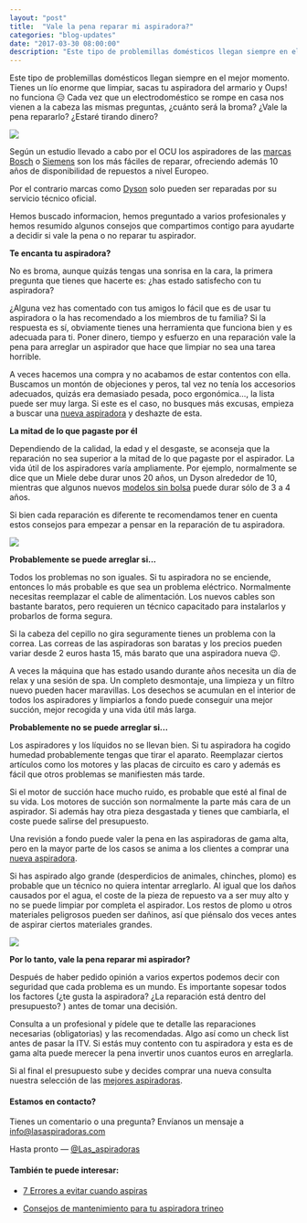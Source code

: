```yaml
---
layout: "post"
title:  "Vale la pena reparar mi aspiradora?"
categories: "blog-updates"
date: "2017-03-30 08:00:00"
description: "Este tipo de problemillas domésticos llegan siempre en el mejor momento. Tienes un lío enorme que limpiar, sacas tu aspiradora del armario y Oups! no funciona"
---
```


Este tipo de problemillas domésticos llegan siempre en el mejor momento. Tienes un lío enorme que limpiar, sacas tu aspiradora del armario y Oups! no funciona 😥 Cada vez que un electrodoméstico se rompe en casa nos vienen a la cabeza las mismas preguntas, ¿cuánto será la broma? ¿Vale la pena repararlo? ¿Estaré tirando dinero?

![](https://s3-us-west-2.amazonaws.com/notion-static/970a0ba2f16f45c8ad0acae134824a15/reparar-mi-aspirador.jpg)

Según un estudio llevado a cabo por el OCU los aspiradores de las [marcas Bosch](https://amzn.to/2pBY2tm) o [Siemens](https://amzn.to/2upZxQn) son los más fáciles de reparar, ofreciendo además 10 años de disponibilidad de repuestos a nivel Europeo.

Por el contrario marcas como [Dyson](https://amzn.to/2pAfu1p) solo pueden ser reparadas por su servicio técnico oficial.

Hemos buscado informacion, hemos preguntado a varios profesionales y hemos resumido algunos consejos que compartimos contigo para ayudarte a decidir si vale la pena o no reparar tu aspirador.

 **Te encanta tu aspiradora?**

No es broma, aunque quizás tengas una sonrisa en la cara, la primera pregunta que tienes que hacerte es: ¿has estado satisfecho con tu aspiradora?

¿Alguna vez has comentado con tus amigos lo fácil que es de usar tu aspiradora o la has recomendado a los miembros de tu familia? Si la respuesta es sí, obviamente tienes una herramienta que funciona bien y es adecuada para ti. Poner dinero, tiempo y esfuerzo en una reparación vale la pena para arreglar un aspirador que hace que limpiar no sea una tarea horrible.

A veces hacemos una compra y no acabamos de estar contentos con ella. Buscamos un montón de objeciones y peros, tal vez no tenía los accesorios adecuados, quizás era demasiado pesada, poco ergonómica..., la lista puede ser muy larga. Si este es el caso, no busques más excusas, empieza a buscar una [nueva aspiradora](http://www.lasaspiradoras.com) y deshazte de esta.

 **La mitad de lo que pagaste por él**

Dependiendo de la calidad, la edad y el desgaste, se aconseja que la reparación no sea superior a la mitad de lo que pagaste por el aspirador. La vida útil de los aspiradores varía ampliamente. Por ejemplo, normalmente se dice que un Miele debe durar unos 20 años, un Dyson alrededor de 10, mientras que algunos nuevos [modelos sin bolsa](http://www.lasaspiradoras.com/tabla-caracteristicas-aspiradoras-trineo/) puede durar sólo de 3 a 4 años.

Si bien cada reparación es diferente te recomendamos tener en cuenta estos consejos para empezar a pensar en la reparación de tu aspiradora.

![](https://s3-us-west-2.amazonaws.com/notion-static/56e9b0fc5d354e72a0403dd476a1d1a5/dinero-2.jpg)

 **Probablemente se puede arreglar si...**

Todos los problemas no son iguales. Si tu aspiradora no se enciende, entonces lo más probable es que sea un problema eléctrico. Normalmente necesitas reemplazar el cable de alimentación. Los nuevos cables son bastante baratos, pero requieren un técnico capacitado para instalarlos y probarlos de forma segura.

Si la cabeza del cepillo no gira seguramente tienes un problema con la correa. Las correas de las aspiradoras son baratas y los precios pueden variar desde 2 euros hasta 15, más barato que una aspiradora nueva 😉.

A veces la máquina que has estado usando durante años necesita un día de relax y una sesión de spa. Un completo desmontaje, una limpieza y un filtro nuevo pueden hacer maravillas. Los desechos se acumulan en el interior de todos los aspiradores y limpiarlos a fondo puede conseguir una mejor succión, mejor recogida y una vida útil más larga.

 **Probablemente no se puede arreglar si...**

Los aspiradores y los líquidos no se llevan bien. Si tu aspiradora ha cogido humedad probablemente tengas que tirar el aparato. Reemplazar ciertos artículos como los motores y las placas de circuito es caro y además es fácil que otros problemas se manifiesten más tarde.

Si el motor de succión hace mucho ruido, es probable que esté al final de su vida. Los motores de succión son normalmente la parte más cara de un aspirador. Si además hay otra pieza desgastada y tienes que cambiarla, el coste puede salirse del presupuesto.

Una revisión a fondo puede valer la pena en las aspiradoras de gama alta, pero en la mayor parte de los casos se anima a los clientes a comprar una [nueva aspiradora](http://www.lasaspiradoras.com).

Si has aspirado algo grande (desperdicios de animales, chinches, plomo) es probable que un técnico no quiera intentar arreglarlo. Al igual que los daños causados por el agua, el coste de la pieza de repuesto va a ser muy alto y no se puede limpiar por completa el aspirador. Los restos de plomo u otros materiales peligrosos pueden ser dañinos, así que piénsalo dos veces antes de aspirar ciertos materiales grandes.

![](https://s3-us-west-2.amazonaws.com/notion-static/72e8259b4ff34a0b938551312cb3e80b/arreglar_mi-aspiradora.jpg)

 **Por lo tanto, vale la pena reparar mi aspirador?**

Después de haber pedido opinión a varios expertos podemos decir con seguridad que cada problema es un mundo. Es importante sopesar todos los factores (¿te gusta la aspiradora? ¿La reparación está dentro del presupuesto? ) antes de tomar una decisión.

Consulta a un profesional y pídele que te detalle las reparaciones necesarias (obligatorias) y las recomendadas. Algo así como un check list antes de pasar la ITV. Si estás muy contento con tu aspiradora y esta es de gama alta puede merecer la pena invertir unos cuantos euros en arreglarla.

Si al final el presupuesto sube y decides comprar una nueva consulta nuestra selección de las [mejores aspiradoras](http://www.lasaspiradoras.com).

#### Estamos en contacto?

Tienes un comentario o una pregunta? Envíanos un mensaje a info@lasaspiradoras.com

Hasta pronto — [@Las_aspiradoras](https://twitter.com/Las_aspiradoras)

#### También te puede interesar:

- [7 Errores a evitar cuando aspiras](http://www.lasaspiradoras.com/blog-updates/2017/04/13/7-errores-a-evitar-cuando-aspiras.html)

- [Consejos de mantenimiento para tu aspiradora trineo](http://www.lasaspiradoras.com/blog-updates/2017/04/06/Consejos-de-mantenimiento-para-tu-aspiradora-trineo.html)
